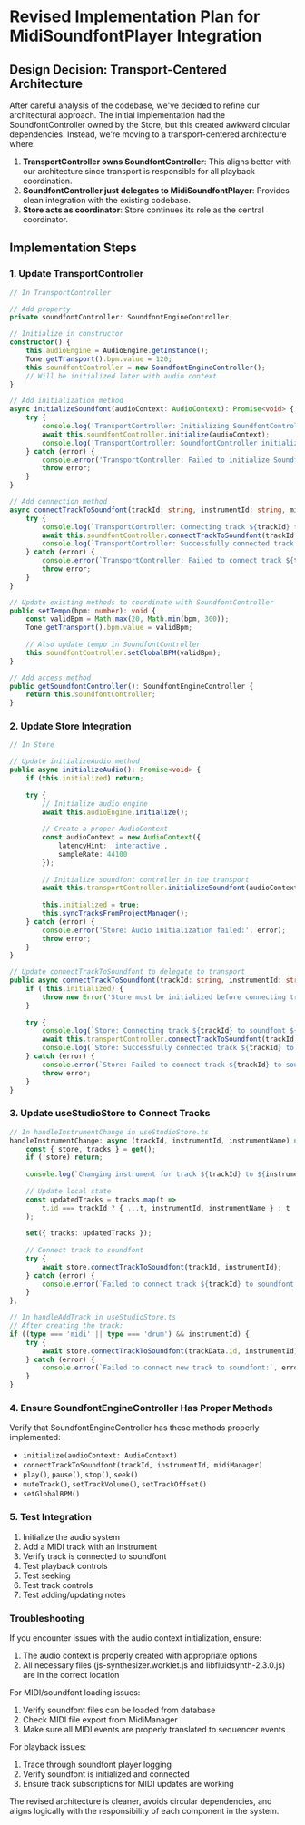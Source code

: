 # Revised Implementation Plan for MidiSoundfontPlayer Integration

## Design Decision: Transport-Centered Architecture

After careful analysis of the codebase, we've decided to refine our architectural approach. The initial implementation had the SoundfontController owned by the Store, but this created awkward circular dependencies. Instead, we're moving to a transport-centered architecture where:

1. **TransportController owns SoundfontController**: This aligns better with our architecture since transport is responsible for all playback coordination.
2. **SoundfontController just delegates to MidiSoundfontPlayer**: Provides clean integration with the existing codebase.
3. **Store acts as coordinator**: Store continues its role as the central coordinator.

## Implementation Steps

### 1. Update TransportController

```typescript
// In TransportController

// Add property
private soundfontController: SoundfontEngineController;

// Initialize in constructor
constructor() {
    this.audioEngine = AudioEngine.getInstance();
    Tone.getTransport().bpm.value = 120;
    this.soundfontController = new SoundfontEngineController();
    // Will be initialized later with audio context
}

// Add initialization method
async initializeSoundfont(audioContext: AudioContext): Promise<void> {
    try {
        console.log('TransportController: Initializing SoundfontController');
        await this.soundfontController.initialize(audioContext);
        console.log('TransportController: SoundfontController initialized successfully');
    } catch (error) {
        console.error('TransportController: Failed to initialize SoundfontController:', error);
        throw error;
    }
}

// Add connection method
async connectTrackToSoundfont(trackId: string, instrumentId: string, midiManager: MidiManager): Promise<void> {
    try {
        console.log(`TransportController: Connecting track ${trackId} to soundfont ${instrumentId}`);
        await this.soundfontController.connectTrackToSoundfont(trackId, instrumentId, midiManager);
        console.log(`TransportController: Successfully connected track ${trackId} to soundfont ${instrumentId}`);
    } catch (error) {
        console.error(`TransportController: Failed to connect track ${trackId} to soundfont ${instrumentId}:`, error);
        throw error;
    }
}

// Update existing methods to coordinate with SoundfontController
public setTempo(bpm: number): void {
    const validBpm = Math.max(20, Math.min(bpm, 300));
    Tone.getTransport().bpm.value = validBpm;
    
    // Also update tempo in SoundfontController
    this.soundfontController.setGlobalBPM(validBpm);
}

// Add access method
public getSoundfontController(): SoundfontEngineController {
    return this.soundfontController;
}
```

### 2. Update Store Integration

```typescript
// In Store

// Update initializeAudio method
public async initializeAudio(): Promise<void> {
    if (this.initialized) return;
    
    try {
        // Initialize audio engine
        await this.audioEngine.initialize();
        
        // Create a proper AudioContext
        const audioContext = new AudioContext({
            latencyHint: 'interactive',
            sampleRate: 44100
        });
        
        // Initialize soundfont controller in the transport
        await this.transportController.initializeSoundfont(audioContext);
        
        this.initialized = true;
        this.syncTracksFromProjectManager();
    } catch (error) {
        console.error('Store: Audio initialization failed:', error);
        throw error;
    }
}

// Update connectTrackToSoundfont to delegate to transport
public async connectTrackToSoundfont(trackId: string, instrumentId: string): Promise<void> {
    if (!this.initialized) {
        throw new Error('Store must be initialized before connecting tracks to soundfonts');
    }
    
    try {
        console.log(`Store: Connecting track ${trackId} to soundfont ${instrumentId}`);
        await this.transportController.connectTrackToSoundfont(trackId, instrumentId, this.midiManager);
        console.log(`Store: Successfully connected track ${trackId} to soundfont ${instrumentId}`);
    } catch (error) {
        console.error(`Store: Failed to connect track ${trackId} to soundfont ${instrumentId}:`, error);
        throw error;
    }
}
```

### 3. Update useStudioStore to Connect Tracks

```typescript
// In handleInstrumentChange in useStudioStore.ts
handleInstrumentChange: async (trackId, instrumentId, instrumentName) => {
    const { store, tracks } = get();
    if (!store) return;
    
    console.log(`Changing instrument for track ${trackId} to ${instrumentName} (${instrumentId})`);
    
    // Update local state
    const updatedTracks = tracks.map(t => 
        t.id === trackId ? { ...t, instrumentId, instrumentName } : t
    );
    
    set({ tracks: updatedTracks });
    
    // Connect track to soundfont
    try {
        await store.connectTrackToSoundfont(trackId, instrumentId);
    } catch (error) {
        console.error(`Failed to connect track ${trackId} to soundfont:`, error);
    }
},

// In handleAddTrack in useStudioStore.ts
// After creating the track:
if ((type === 'midi' || type === 'drum') && instrumentId) {
    try {
        await store.connectTrackToSoundfont(trackData.id, instrumentId);
    } catch (error) {
        console.error(`Failed to connect new track to soundfont:`, error);
    }
}
```

### 4. Ensure SoundfontEngineController Has Proper Methods

Verify that SoundfontEngineController has these methods properly implemented:
- `initialize(audioContext: AudioContext)`
- `connectTrackToSoundfont(trackId, instrumentId, midiManager)`
- `play()`, `pause()`, `stop()`, `seek()`
- `muteTrack()`, `setTrackVolume()`, `setTrackOffset()`
- `setGlobalBPM()`

### 5. Test Integration

1. Initialize the audio system
2. Add a MIDI track with an instrument
3. Verify track is connected to soundfont
4. Test playback controls
5. Test seeking
6. Test track controls
7. Test adding/updating notes

### Troubleshooting

If you encounter issues with the audio context initialization, ensure:
1. The audio context is properly created with appropriate options
2. All necessary files (js-synthesizer.worklet.js and libfluidsynth-2.3.0.js) are in the correct location

For MIDI/soundfont loading issues:
1. Verify soundfont files can be loaded from database
2. Check MIDI file export from MidiManager
3. Make sure all MIDI events are properly translated to sequencer events

For playback issues:
1. Trace through soundfont player logging
2. Verify soundfont is initialized and connected
3. Ensure track subscriptions for MIDI updates are working

The revised architecture is cleaner, avoids circular dependencies, and aligns logically with the responsibility of each component in the system.